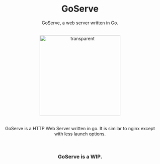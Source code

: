 <h1 align="center">GoServe</h1>
<p align="center">GoServe, a web server written in Go.</p>
<br>
<div align="center">
  <img width="256" height="256" alt="transparent" src="https://github.com/user-attachments/assets/02ce36ca-74c6-4d22-9ec9-e66750efbd24" />
</div>
<br>
<div align="center">
  <p>GoServe is a HTTP Web Server written in go. It is similar to nginx except with less launch options.</p>
  <br>
  <h3><strong>GoServe is a WIP.<strong></h3>
</div>
